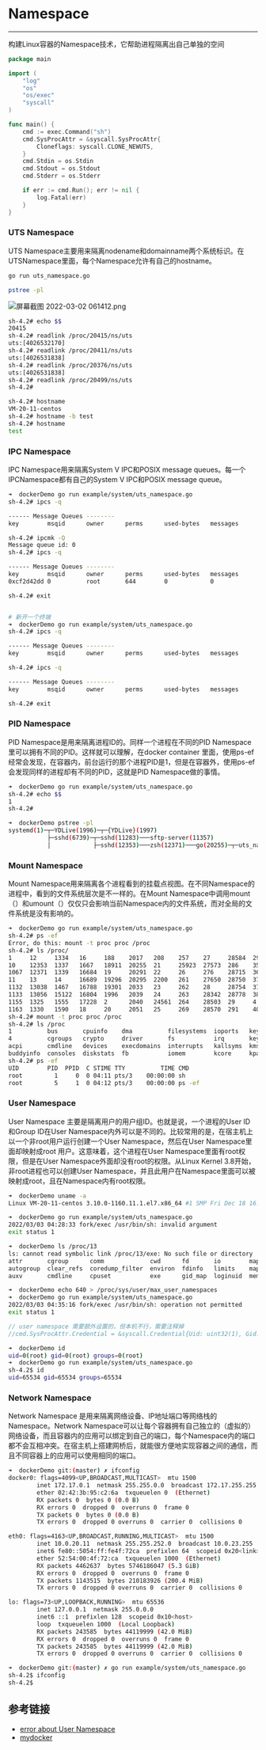 # Namespace
***

构建Linux容器的Namespace技术，它帮助进程隔离出自己单独的空间

```go
package main

import (
	"log"
	"os"
	"os/exec"
	"syscall"
)

func main() {
	cmd := exec.Command("sh")
	cmd.SysProcAttr = &syscall.SysProcAttr{
		Cloneflags: syscall.CLONE_NEWUTS,
	}
	cmd.Stdin = os.Stdin
	cmd.Stdout = os.Stdout
	cmd.Stderr = os.Stderr

	if err := cmd.Run(); err != nil {
		log.Fatal(err)
	}
}
```

### UTS Namespace
UTS Namespace主要用来隔离nodename和domainname两个系统标识。在UTSNamespace里面，每个Namespace允许有自己的hostname。

```sh
go run uts_namespace.go
```

```sh
pstree -pl
```

![屏幕截图 2022-03-02 061412.png](https://p6-juejin.byteimg.com/tos-cn-i-k3u1fbpfcp/8d13696a61fe4e79a46550d6cc7ab2ec~tplv-k3u1fbpfcp-watermark.image?)


```sh
sh-4.2# echo $$
20415
sh-4.2# readlink /proc/20415/ns/uts
uts:[4026532170]
sh-4.2# readlink /proc/20411/ns/uts
uts:[4026531838]
sh-4.2# readlink /proc/20376/ns/uts
uts:[4026531838]
sh-4.2# readlink /proc/20499/ns/uts
sh-4.2#
```

```sh
sh-4.2# hostname
VM-20-11-centos
sh-4.2# hostname -b test
sh-4.2# hostname
test
```

### IPC Namespace
IPC Namespace用来隔离System V IPC和POSIX message queues。每一个IPCNamespace都有自己的System V IPC和POSIX message queue。

```sh
➜  dockerDemo go run example/system/uts_namespace.go
sh-4.2# ipcs -q

------ Message Queues --------
key        msqid      owner      perms      used-bytes   messages

sh-4.2# ipcmk -Q
Message queue id: 0
sh-4.2# ipcs -q

------ Message Queues --------
key        msqid      owner      perms      used-bytes   messages
0xcf2d42dd 0          root       644        0            0

sh-4.2# exit


# 新开一个终端
➜  dockerDemo go run example/system/uts_namespace.go
sh-4.2# ipcs -q

------ Message Queues --------
key        msqid      owner      perms      used-bytes   messages

sh-4.2# ipcs -q

------ Message Queues --------
key        msqid      owner      perms      used-bytes   messages

sh-4.2# exit
```

### PID Namespace
PID Namespace是用来隔离进程ID的。同样一个进程在不同的PID Namespace里可以拥有不同的PID。这样就可以理解，在docker container 里面，使用ps-ef经常会发现，在容器内，前台运行的那个进程PID是1，但是在容器外，使用ps-ef会发现同样的进程却有不同的PID，这就是PID Namespace做的事情。

```sh
➜  dockerDemo go run example/system/uts_namespace.go
sh-4.2# echo $$
1
sh-4.2#

➜  dockerDemo pstree -pl
systemd(1)─┬─YDLive(1996)─┬─{YDLive}(1997)
           ├─sshd(6739)─┬─sshd(11283)───sftp-server(11357)
           │            ├─sshd(12353)───zsh(12371)───go(20255)─┬─uts_namespace(20291)─┬─sh
```

### Mount Namespace
Mount Namespace用来隔离各个进程看到的挂载点视图。在不同Namespace的进程中，看到的文件系统层次是不一样的。在Mount Namespace中调用mount（）和umount（）仅仅只会影响当前Namespace内的文件系统，而对全局的文件系统是没有影响的。

```sh
➜  dockerDemo go run example/system/uts_namespace.go
sh-4.2# ps -ef
Error, do this: mount -t proc proc /proc
sh-4.2# ls /proc/
1     12     1334   16     188    2017   208    257    27     28584  292  412  537   6739  754   buddyinfo  diskstats    iomem      kpagecount  mounts        self           timer_list
10    12353  1337   1667   18911  20255  21     25923  27573  286    35   46   5681  680   755   bus        dma          ioports    kpageflags  mtrr          slabinfo       timer_stats
1067  12371  1339   16684  19     20291  22     26     276    28715  36   47   6     682   756   cgroups    driver       irq        loadavg     net           softirqs       tty
11    13     14     16689  19296  20295  2200   261    27650  28750  37   48   630   7     759   cmdline    execdomains  kallsyms   locks       pagetypeinfo  stat           uptime
1132  13038  1467   16788  19301  2033   23     262    28     28754  377  49   633   724   8     consoles   fb           kcore      mdstat      partitions    swaps          version
1133  13056  15122  16804  1996   2039   24     263    28342  28778  38   50   6367  7496  824   cpuinfo    filesystems  keys       meminfo     sched_debug   sys            vmallocinfo
1155  1325   1555   17228  2      2040   24561  264    28503  29     4    51   646   752   9     crypto     fs           key-users  misc        schedstat     sysrq-trigger  vmstat
1163  1330   1590   18     20     2051   25     269    28570  291    404  528  65    753   acpi  devices    interrupts   kmsg       modules     scsi          sysvipc        zoneinfo
sh-4.2# mount -t proc proc /proc
sh-4.2# ls /proc
1          bus       cpuinfo    dma          filesystems  ioports   keys        kpageflags  meminfo  mtrr          sched_debug  slabinfo  sys            timer_stats  vmallocinfo
4          cgroups   crypto     driver       fs           irq       key-users   loadavg     misc     net           schedstat    softirqs  sysrq-trigger  tty          vmstat
acpi       cmdline   devices    execdomains  interrupts   kallsyms  kmsg        locks       modules  pagetypeinfo  scsi         stat      sysvipc        uptime       zoneinfo
buddyinfo  consoles  diskstats  fb           iomem        kcore     kpagecount  mdstat      mounts   partitions    self         swaps     timer_list     version
sh-4.2# ps -ef
UID        PID  PPID  C STIME TTY          TIME CMD
root         1     0  0 04:11 pts/3    00:00:00 sh
root         5     1  0 04:12 pts/3    00:00:00 ps -ef
```

### User Namespace
User Namespace 主要是隔离用户的用户组ID。也就是说，一个进程的User ID 和Group ID在User Namespace内外可以是不同的。比较常用的是，在宿主机上以一个非root用户运行创建一个User Namespace，然后在User Namespace里面却映射成root 用户。这意味着，这个进程在User Namespace里面有root权限，但是在User Namespace外面却没有root的权限。从Linux Kernel 3.8开始，非root进程也可以创建User Namespace，并且此用户在Namespace里面可以被映射成root，且在Namespace内有root权限。

```sh
➜  dockerDemo uname -a
Linux VM-20-11-centos 3.10.0-1160.11.1.el7.x86_64 #1 SMP Fri Dec 18 16:34:56 UTC 2020 x86_64 x86_64 x86_64 GNU/Linux

➜  dockerDemo go run example/system/uts_namespace.go
2022/03/03 04:28:33 fork/exec /usr/bin/sh: invalid argument
exit status 1

➜  dockerDemo ls /proc/13
ls: cannot read symbolic link /proc/13/exe: No such file or directory
attr       cgroup      comm             cwd      fd       io        map_files  mountinfo   net        oom_adj        pagemap      projid_map  schedstat  smaps  statm    task     wchan
autogroup  clear_refs  coredump_filter  environ  fdinfo   limits    maps       mounts      ns         oom_score      patch_state  root        sessionid  stack  status   timers
auxv       cmdline     cpuset           exe      gid_map  loginuid  mem        mountstats  numa_maps  oom_score_adj  personality  sched       setgroups  stat   syscall  uid_map

➜  dockerDemo echo 640 > /proc/sys/user/max_user_namespaces
➜  dockerDemo go run example/system/uts_namespace.go
2022/03/03 04:35:16 fork/exec /usr/bin/sh: operation not permitted
exit status 1
```

```go
// user namespace 需要额外设置的，但本机不行，需要注释掉
//cmd.SysProcAttr.Credential = &syscall.Credential{Uid: uint32(1), Gid: uint32(1)}
```

```sh
➜  dockerDemo id
uid=0(root) gid=0(root) groups=0(root)
➜  dockerDemo go run example/system/uts_namespace.go
sh-4.2$ id
uid=65534 gid=65534 groups=65534
```

### Network Namespace
Network Namespace 是用来隔离网络设备、IP地址端口等网络栈的Namespace。Network Namespace可以让每个容器拥有自己独立的（虚拟的）网络设备，而且容器内的应用可以绑定到自己的端口，每个Namespace内的端口都不会互相冲突。在宿主机上搭建网桥后，就能很方便地实现容器之间的通信，而且不同容器上的应用可以使用相同的端口。

```sh
➜  dockerDemo git:(master) ✗ ifconfig
docker0: flags=4099<UP,BROADCAST,MULTICAST>  mtu 1500
        inet 172.17.0.1  netmask 255.255.0.0  broadcast 172.17.255.255
        ether 02:42:3b:95:c2:6a  txqueuelen 0  (Ethernet)
        RX packets 0  bytes 0 (0.0 B)
        RX errors 0  dropped 0  overruns 0  frame 0
        TX packets 0  bytes 0 (0.0 B)
        TX errors 0  dropped 0 overruns 0  carrier 0  collisions 0

eth0: flags=4163<UP,BROADCAST,RUNNING,MULTICAST>  mtu 1500
        inet 10.0.20.11  netmask 255.255.252.0  broadcast 10.0.23.255
        inet6 fe80::5054:ff:fe4f:72ca  prefixlen 64  scopeid 0x20<link>
        ether 52:54:00:4f:72:ca  txqueuelen 1000  (Ethernet)
        RX packets 4462637  bytes 5746186047 (5.3 GiB)
        RX errors 0  dropped 0  overruns 0  frame 0
        TX packets 1143515  bytes 210183926 (200.4 MiB)
        TX errors 0  dropped 0 overruns 0  carrier 0  collisions 0

lo: flags=73<UP,LOOPBACK,RUNNING>  mtu 65536
        inet 127.0.0.1  netmask 255.0.0.0
        inet6 ::1  prefixlen 128  scopeid 0x10<host>
        loop  txqueuelen 1000  (Local Loopback)
        RX packets 243585  bytes 44119999 (42.0 MiB)
        RX errors 0  dropped 0  overruns 0  frame 0
        TX packets 243585  bytes 44119999 (42.0 MiB)
        TX errors 0  dropped 0 overruns 0  carrier 0  collisions 0

➜  dockerDemo git:(master) ✗ go run example/system/uts_namespace.go
sh-4.2$ ifconfig
sh-4.2$
```

## 参考链接
- [error about User Namespace](https://github.com/xianlubird/mydocker/issues/3)
- [mydocker](https://github.com/xianlubird/mydocker)